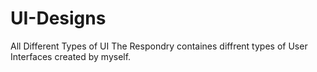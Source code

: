 # UI-Designs
All Different Types of UI
The Respondry containes diffrent types of User Interfaces created by myself.
